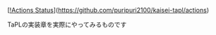 [[!Actions Status](https://github.com/puripuri2100/kaisei-tapl/workflows/CI/badge.svg)](https://github.com/puripuri2100/kaisei-tapl/actions)

TaPLの実装章を実際にやってみるものです

